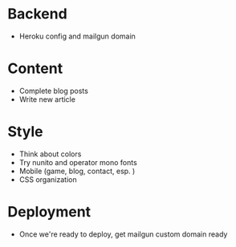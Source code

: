 # Backend
* Heroku config and mailgun domain

# Content
* Complete blog posts
* Write new article

# Style
* Think about colors
* Try nunito and operator mono fonts
* Mobile (game, blog, contact, esp. )
* CSS organization

# Deployment
* Once we're ready to deploy, get mailgun custom domain ready